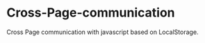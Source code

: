 Cross-Page-communication
========================

Cross Page communication with javascript based on LocalStorage.
